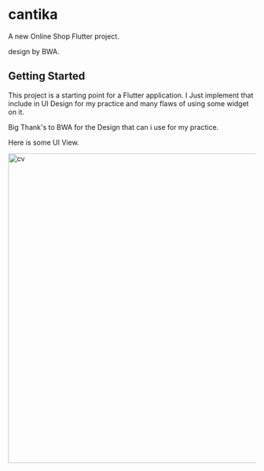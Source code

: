 # cantika

A new Online Shop Flutter project.

design by BWA.

## Getting Started

This project is a starting point for a Flutter application. I Just implement that include in UI Design for my practice and many flaws of using some widget on it.

Big Thank's to BWA for the Design that can i use for my practice.

Here is some UI View.

<img width="630" alt="cv" src="https://user-images.githubusercontent.com/42954205/127799689-fef22341-310e-463b-be1e-da4b56ff7f9b.png">
